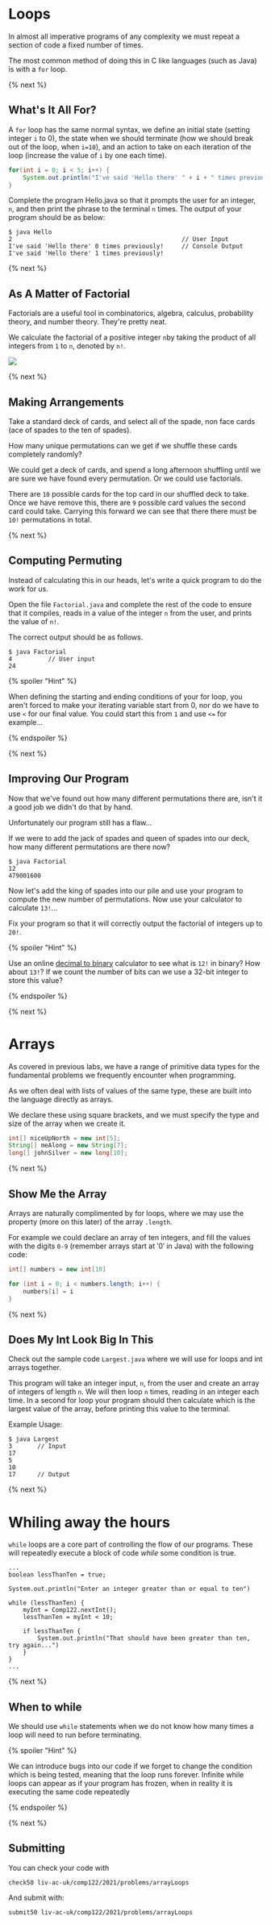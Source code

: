 # Loops

In almost all imperative programs of any complexity we must repeat a section of code a fixed number of times.

The most common method of doing this in C like languages (such as Java) is with a `for` loop.

{% next %}

## What's It All For?

A `for` loop has the same normal syntax, we define an initial state (setting integer `i` to 0), the state when we should terminate (how we should break out of the loop, when `i=10`), and an action to take on each iteration of the loop (increase the value of `i` by one each time).

```java
for(int i = 0; i < 5; i++) {
    System.out.println("I've said 'Hello there' " + i + " times previously!");
}
```

Complete the program Hello.java so that it prompts the user for an integer, `n`, and then print the phrase to the terminal `n` times. The output of your program should be as below:

```
$ java Hello
2                                               // User Input
I've said 'Hello there' 0 times previously!     // Console Output
I've said 'Hello there' 1 times previously!
```

{% next %}

## As A Matter of Factorial

Factorials are a useful tool in combinatorics, algebra, calculus, probability theory, and number theory. They're pretty neat.

We calculate the factorial of a positive integer `n`by taking the product of all integers from `1` to `n`, denoted by `n!`.

![](img/21.gif)

{% next %}

## Making Arrangements

Take a standard deck of cards, and select all of the spade, non face cards (ace of spades to the ten of spades).

How many unique permutations can we get if we shuffle these cards completely randomly?

We could get a deck of cards, and spend a long afternoon shuffling until we are sure we have found every permutation. Or we could use factorials.

There are `10` possible cards for the top card in our shuffled deck to take. Once we have remove this, there are `9` possible card values the second card could take. Carrying this forward we can see that there there must be `10!` permutations in total.

{% next %}

## Computing Permuting

Instead of calculating this in our heads, let's write a quick program to do the work for us.

Open the file `Factorial.java` and complete the rest of the code to ensure that it compiles, reads in a value of the integer `n` from the user, and prints the value of `n!`.

The correct output should be as follows.

```
$ java Factorial
4          // User input
24
```

{% spoiler "Hint" %}

When defining the starting and ending conditions of your for loop, you aren't forced to make your iterating variable start from 0, nor do we have to use `<` for our final value. You could start this from `1` and use `<=` for example...

{% endspoiler %}

{% next %}

## Improving Our Program

Now that we've found out how many different permutations there are, isn't it a good job we didn't do that by hand.

Unfortunately our program still has a flaw...

If we were to add the jack of spades and queen of spades into our deck, how many different permutations are there now?

```
$ java Factorial
12
479001600
```

Now let's add the king of spades into our pile and use your program to compute the new number of permutations. Now use your calculator to calculate `13!`...

Fix your program so that it will correctly output the factorial of integers up to `20!`.

{% spoiler "Hint" %}

Use an online [decimal to binary](https://www.rapidtables.com/convert/number/decimal-to-binary.html) calculator to see what is `12!` in binary? How about `13!`? If we count the number of bits can we use a 32-bit integer to store this value?

{% endspoiler %}

{% next %}

# Arrays

As covered in previous labs, we have a range of primitive data types for the fundamental problems we frequently encounter when programming.

As we often deal with lists of values of the same type, these are built into the language directly as arrays.

We declare these using square brackets, and we must specify the type and size of the array when we create it.

```java
int[] niceUpNorth = new int[5]; 
String[] meAlong = new String[7];
long[] johnSilver = new long[10];
```
{% next %}

## Show Me the Array

Arrays are naturally complimented by for loops, where we may use the property (more on this later) of the array `.length`.

For example we could declare an array of ten integers, and fill the values with the digits `0-9` (remember arrays start at $'0'$ in Java) with the following code:

```java
int[] numbers = new int[10]

for (int i = 0; i < numbers.length; i++) {
    numbers[i] = i
}
```

{% next %}

## Does My Int Look Big In This

Check out the sample code `Largest.java` where we will use for loops and int arrays together.

This program will take an integer input, `n`, from the user and create an array of integers of length `n`. We will then loop `n` times, reading in an integer each time. In a second for loop your program should then calculate which is the largest value of the array, before printing this value to the terminal.

Example Usage:

```
$ java Largest
3       // Input
17
5
10
17      // Output
```

{% next %}

# Whiling away the hours

`while` loops are a core part of controlling the flow of our programs. These will repeatedly execute a block of code _while_ some condition is true.

```
...
boolean lessThanTen = true;

System.out.println("Enter an integer greater than or equal to ten")

while (lessThanTen) {
    myInt = Comp122.nextInt();
    lessThanTen = myInt < 10;

    if lessThanTen {
        System.out.println("That should have been greater than ten, try again...")
    }
}
...
```

{% next %}

## When to while

We should use `while` statements when we do not know how many times a loop will need to run before terminating.

{% spoiler "Hint" %}

We can introduce bugs into our code if we forget to change the condition which is being tested, meaning that the loop runs forever. Infinite while loops can appear as if your program has frozen, when in reality it is executing the same code repeatedly

{% endspoiler %}

{% next %}

## Submitting

You can check your code with

`check50 liv-ac-uk/comp122/2021/problems/arrayLoops`

And submit with:

`submit50 liv-ac-uk/comp122/2021/problems/arrayLoops`